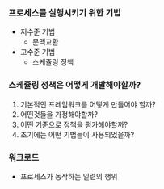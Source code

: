### 프로세스를 실행시키기 위한 기법

- 저수준 기법
  - 문맥교환
- 고수준 기법
  - 스케쥴링 정책

### 스케쥴링 정책은 어떻게 개발해야할까?

1. 기본적인 프레임워크를 어떻게 만들어야 할까?
2. 어떤것들을 가정해야할까?
3. 어떤 기준으로 정책을 평가해야할까?
4. 초기에는 어떤 기법들이 사용되었을까?

### 워크로드

- 프로세스가 동작하는 일련의 행위
